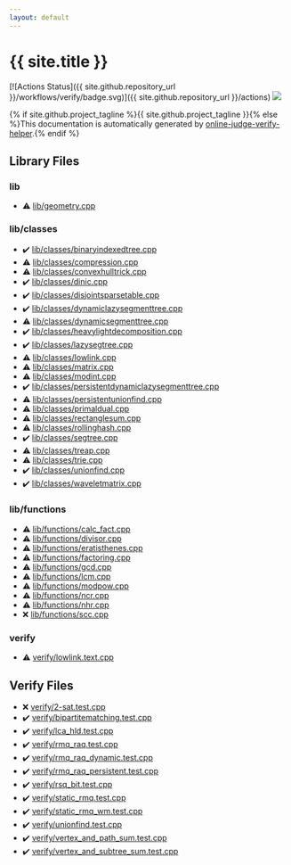 ```yaml
---
layout: default
---
```


<!-- mathjax config similar to math.stackexchange -->
<script type="text/javascript" async
  src="https://cdnjs.cloudflare.com/ajax/libs/mathjax/2.7.5/MathJax.js?config=TeX-MML-AM_CHTML">
</script>
<script type="text/x-mathjax-config">
  MathJax.Hub.Config({
    TeX: { equationNumbers: { autoNumber: "AMS" }},
    tex2jax: {
      inlineMath: [ ['$','$'] ],
      processEscapes: true
    },
    "HTML-CSS": { matchFontHeight: false },
    displayAlign: "left",
    displayIndent: "2em"
  });
</script>

<script type="text/javascript" src="https://cdnjs.cloudflare.com/ajax/libs/jquery/3.4.1/jquery.min.js"></script>
<script src="https://cdn.jsdelivr.net/npm/jquery-balloon-js@1.1.2/jquery.balloon.min.js" integrity="sha256-ZEYs9VrgAeNuPvs15E39OsyOJaIkXEEt10fzxJ20+2I=" crossorigin="anonymous"></script>
<script type="text/javascript" src="assets/js/copy-button.js"></script>
<link rel="stylesheet" href="assets/css/copy-button.css" />


# {{ site.title }}

[![Actions Status]({{ site.github.repository_url }}/workflows/verify/badge.svg)]({{ site.github.repository_url }}/actions)
<a href="{{ site.github.repository_url }}"><img src="https://img.shields.io/github/last-commit/{{ site.github.owner_name }}/{{ site.github.repository_name }}" /></a>

{% if site.github.project_tagline %}{{ site.github.project_tagline }}{% else %}This documentation is automatically generated by <a href="https://github.com/kmyk/online-judge-verify-helper">online-judge-verify-helper</a>.{% endif %}

## Library Files

<div id="e8acc63b1e238f3255c900eed37254b8"></div>

### lib

* :warning: <a href="library/lib/geometry.cpp.html">lib/geometry.cpp</a>


<div id="1a2816715ae26fbd9c4a8d3f916105a3"></div>

### lib/classes

* :heavy_check_mark: <a href="library/lib/classes/binaryindexedtree.cpp.html">lib/classes/binaryindexedtree.cpp</a>
* :warning: <a href="library/lib/classes/compression.cpp.html">lib/classes/compression.cpp</a>
* :warning: <a href="library/lib/classes/convexhulltrick.cpp.html">lib/classes/convexhulltrick.cpp</a>
* :heavy_check_mark: <a href="library/lib/classes/dinic.cpp.html">lib/classes/dinic.cpp</a>
* :heavy_check_mark: <a href="library/lib/classes/disjointsparsetable.cpp.html">lib/classes/disjointsparsetable.cpp</a>
* :heavy_check_mark: <a href="library/lib/classes/dynamiclazysegmenttree.cpp.html">lib/classes/dynamiclazysegmenttree.cpp</a>
* :warning: <a href="library/lib/classes/dynamicsegmenttree.cpp.html">lib/classes/dynamicsegmenttree.cpp</a>
* :heavy_check_mark: <a href="library/lib/classes/heavylightdecomposition.cpp.html">lib/classes/heavylightdecomposition.cpp</a>
* :heavy_check_mark: <a href="library/lib/classes/lazysegtree.cpp.html">lib/classes/lazysegtree.cpp</a>
* :warning: <a href="library/lib/classes/lowlink.cpp.html">lib/classes/lowlink.cpp</a>
* :warning: <a href="library/lib/classes/matrix.cpp.html">lib/classes/matrix.cpp</a>
* :warning: <a href="library/lib/classes/modint.cpp.html">lib/classes/modint.cpp</a>
* :heavy_check_mark: <a href="library/lib/classes/persistentdynamiclazysegmenttree.cpp.html">lib/classes/persistentdynamiclazysegmenttree.cpp</a>
* :warning: <a href="library/lib/classes/persistentunionfind.cpp.html">lib/classes/persistentunionfind.cpp</a>
* :warning: <a href="library/lib/classes/primaldual.cpp.html">lib/classes/primaldual.cpp</a>
* :warning: <a href="library/lib/classes/rectanglesum.cpp.html">lib/classes/rectanglesum.cpp</a>
* :warning: <a href="library/lib/classes/rollinghash.cpp.html">lib/classes/rollinghash.cpp</a>
* :heavy_check_mark: <a href="library/lib/classes/segtree.cpp.html">lib/classes/segtree.cpp</a>
* :warning: <a href="library/lib/classes/treap.cpp.html">lib/classes/treap.cpp</a>
* :warning: <a href="library/lib/classes/trie.cpp.html">lib/classes/trie.cpp</a>
* :heavy_check_mark: <a href="library/lib/classes/unionfind.cpp.html">lib/classes/unionfind.cpp</a>
* :heavy_check_mark: <a href="library/lib/classes/waveletmatrix.cpp.html">lib/classes/waveletmatrix.cpp</a>


<div id="abc4d0f7246596dc1cbcc6b77896a2fc"></div>

### lib/functions

* :warning: <a href="library/lib/functions/calc_fact.cpp.html">lib/functions/calc_fact.cpp</a>
* :warning: <a href="library/lib/functions/divisor.cpp.html">lib/functions/divisor.cpp</a>
* :warning: <a href="library/lib/functions/eratisthenes.cpp.html">lib/functions/eratisthenes.cpp</a>
* :warning: <a href="library/lib/functions/factoring.cpp.html">lib/functions/factoring.cpp</a>
* :warning: <a href="library/lib/functions/gcd.cpp.html">lib/functions/gcd.cpp</a>
* :warning: <a href="library/lib/functions/lcm.cpp.html">lib/functions/lcm.cpp</a>
* :warning: <a href="library/lib/functions/modpow.cpp.html">lib/functions/modpow.cpp</a>
* :warning: <a href="library/lib/functions/ncr.cpp.html">lib/functions/ncr.cpp</a>
* :warning: <a href="library/lib/functions/nhr.cpp.html">lib/functions/nhr.cpp</a>
* :x: <a href="library/lib/functions/scc.cpp.html">lib/functions/scc.cpp</a>


<div id="e8418d1d706cd73548f9f16f1d55ad6e"></div>

### verify

* :warning: <a href="library/verify/lowlink.text.cpp.html">verify/lowlink.text.cpp</a>


## Verify Files

* :x: <a href="verify/verify/2-sat.test.cpp.html">verify/2-sat.test.cpp</a>
* :heavy_check_mark: <a href="verify/verify/bipartitematching.test.cpp.html">verify/bipartitematching.test.cpp</a>
* :heavy_check_mark: <a href="verify/verify/lca_hld.test.cpp.html">verify/lca_hld.test.cpp</a>
* :heavy_check_mark: <a href="verify/verify/rmq_raq.test.cpp.html">verify/rmq_raq.test.cpp</a>
* :heavy_check_mark: <a href="verify/verify/rmq_raq_dynamic.test.cpp.html">verify/rmq_raq_dynamic.test.cpp</a>
* :heavy_check_mark: <a href="verify/verify/rmq_raq_persistent.test.cpp.html">verify/rmq_raq_persistent.test.cpp</a>
* :heavy_check_mark: <a href="verify/verify/rsq_bit.test.cpp.html">verify/rsq_bit.test.cpp</a>
* :heavy_check_mark: <a href="verify/verify/static_rmq.test.cpp.html">verify/static_rmq.test.cpp</a>
* :heavy_check_mark: <a href="verify/verify/static_rmq_wm.test.cpp.html">verify/static_rmq_wm.test.cpp</a>
* :heavy_check_mark: <a href="verify/verify/unionfind.test.cpp.html">verify/unionfind.test.cpp</a>
* :heavy_check_mark: <a href="verify/verify/vertex_and_path_sum.test.cpp.html">verify/vertex_and_path_sum.test.cpp</a>
* :heavy_check_mark: <a href="verify/verify/vertex_and_subtree_sum.test.cpp.html">verify/vertex_and_subtree_sum.test.cpp</a>


